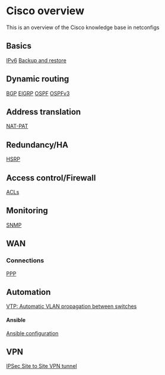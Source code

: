 # Cisco overview

This is an overview of the Cisco knowledge base in netconfigs

Basics
---
[IPv6](IPv6/IPv6.md)
[Backup and restore](Config%20management/Backup%20and%20restore.md)

Dynamic routing
---
[BGP](Routing%20protocols/BGP.md)
[EIGRP](Routing%20protocols/EIGRP.md)
[OSPF](Routing%20protocols/OSPF.md)
[OSPFv3](Routing%20protocols/OSPFv3.md)

Address translation
---
[NAT-PAT](Address%20translation/NAT-PAT.md)

Redundancy/HA
---
[HSRP](Redundancy/HSRP.md)

Access control/Firewall
---
[ACLs](Other/ACLs.md)


Monitoring
----
[SNMP](Monitoring/SNMP.md)

WAN
---
### Connections
[PPP](Other/PPP.md)

Automation
---
[VTP: Automatic VLAN propagation between switches](Other/VTP.md)

#### Ansible

[Ansible configuration](Other/Ansible%20configuration.md)

VPN
---
[IPSec Site to Site VPN tunnel](VPN/IPSec%20Site%20to%20Site%20VPN%20tunnel.md)